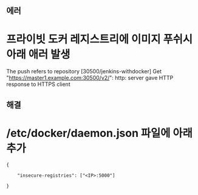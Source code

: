 ## 에러
# 프라이빗 도커 레지스트리에 이미지 푸쉬시 아래 애러 발생
The push refers to repository [<IP>30500/jenkins-withdocker]
Get "https://master1.example.com:30500/v2/": http: server gave HTTP response to HTTPS client


## 해결
# /etc/docker/daemon.json 파일에 아래 추가

```
{

    "insecure-registries": ["<IP>:5000"]

}
```
